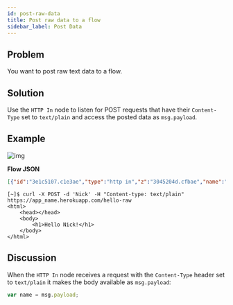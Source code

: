 ```yaml
---
id: post-raw-data
title: Post raw data to a flow
sidebar_label: Post Data
---
```


## Problem

You want to post raw text data to a flow.

## Solution

Use the <code class="node">HTTP In</code> node to listen for POST requests that
have their `Content-Type` set to `text/plain` and access the posted data as `msg.payload`.

## Example

![img](/assets/docs/http-endpoints/post-raw-data-to-a-flow.png)

<b>Flow JSON</b>

~~~json
[{"id":"3e1c5107.c1e3ae","type":"http in","z":"3045204d.cfbae","name":"","url":"/hello-raw","method":"post","swaggerDoc":"","x":120,"y":920,"wires":[["cf679478.309868"]]},{"id":"cf679478.309868","type":"template","z":"3045204d.cfbae","name":"page","field":"payload","fieldType":"msg","format":"handlebars","syntax":"mustache","template":"<html>\n    <head></head>\n    <body>\n        <h1>Hello {{ payload }}!</h1>\n    </body>\n</html>","x":290,"y":920,"wires":[["f3c1a3f0.0c3e6"]]},{"id":"f3c1a3f0.0c3e6","type":"http response","z":"3045204d.cfbae","name":"","x":430,"y":920,"wires":[]}]
~~~



~~~text
[~]$ curl -X POST -d 'Nick' -H "Content-type: text/plain" https://app_name.herokuapp.com/hello-raw
<html>
    <head></head>
    <body>
        <h1>Hello Nick!</h1>
    </body>
</html>
~~~


## Discussion

When the <code class="node">HTTP In</code> node receives a request with the `Content-Type`
header set to `text/plain` it makes the body available as `msg.payload`:

~~~javascript
var name = msg.payload;
~~~
